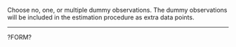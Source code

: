 
Choose no, one, or multiple dummy observations. The dummy observations will be
included in the estimation procedure as extra data points.

---

?FORM?

